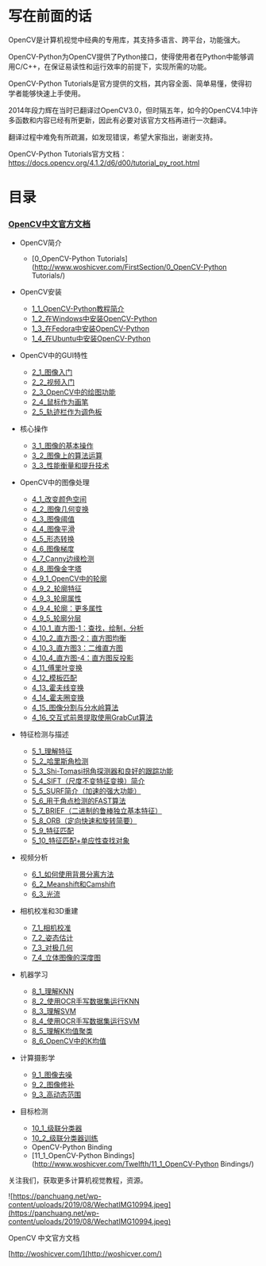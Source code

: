 # 写在前面的话

OpenCV是计算机视觉中经典的专用库，其支持多语言、跨平台，功能强大。

OpenCV-Python为OpenCV提供了Python接口，使得使用者在Python中能够调用C/C++，在保证易读性和运行效率的前提下，实现所需的功能。

OpenCV-Python Tutorials是官方提供的文档，其内容全面、简单易懂，使得初学者能够快速上手使用。

2014年段力辉在当时已翻译过OpenCV3.0，但时隔五年，如今的OpenCV4.1中许多函数和内容已经有所更新，因此有必要对该官方文档再进行一次翻译。

翻译过程中难免有所疏漏，如发现错误，希望大家指出，谢谢支持。

OpenCV-Python Tutorials官方文档：https://docs.opencv.org/4.1.2/d6/d00/tutorial_py_root.html

# 目录

### [OpenCV中文官方文档](http://www.woshicver.com/.)

*   <span class="caption-text">OpenCV简介</span>

    * [0_OpenCV-Python Tutorials](http://www.woshicver.com/FirstSection/0_OpenCV-Python Tutorials/)
    
*   <span class="caption-text">OpenCV安装</span>

    *   [1_1_OpenCV-Python教程简介](http://www.woshicver.com/SecondSection/1_1_OpenCV-Python教程简介/)
    *   [1_2_在Windows中安装OpenCV-Python](http://www.woshicver.com/SecondSection/1_2_在Windows中安装OpenCV-Python/)
    *   [1_3_在Fedora中安装OpenCV-Python](http://www.woshicver.com/SecondSection/1_3_在Fedora中安装OpenCV-Python/)
    *   [1_4_在Ubuntu中安装OpenCV-Python](http://www.woshicver.com/SecondSection/1_4_在Ubuntu中安装OpenCV-Python/)
    
*   <span class="caption-text">OpenCV中的GUI特性</span>

    *   [2_1_图像入门](http://www.woshicver.com/ThirdSection/2_1_图像入门/)
    *   [2_2_视频入门](http://www.woshicver.com/ThirdSection/2_2_视频入门/)
    *   [2_3_OpenCV中的绘图功能](http://www.woshicver.com/ThirdSection/2_3_OpenCV中的绘图功能/)
    *   [2_4_鼠标作为画笔](http://www.woshicver.com/ThirdSection/2_4_鼠标作为画笔/)
    *   [2_5_轨迹栏作为调色板](http://www.woshicver.com/ThirdSection/2_5_轨迹栏作为调色板/)
    
*   <span class="caption-text">核心操作</span>

    *   [3_1_图像的基本操作](http://www.woshicver.com/FourthSection/3_1_图像的基本操作/)
    *   [3_2_图像上的算法运算](http://www.woshicver.com/FourthSection/3_2_图像上的算法运算/)
    *   [3_3_性能衡量和提升技术](http://www.woshicver.com/FourthSection/3_3_性能衡量和提升技术/)
    
*   <span class="caption-text">OpenCV中的图像处理</span>

    *   [4_1_改变颜色空间](http://www.woshicver.com/FifthSection/4_1_改变颜色空间/)
    *   [4_2_图像几何变换](http://www.woshicver.com/FifthSection/4_2_图像几何变换/)
    *   [4_3_图像阈值](http://www.woshicver.com/FifthSection/4_3_图像阈值/)
    *   [4_4_图像平滑](http://www.woshicver.com/FifthSection/4_4_图像平滑/)
    *   [4_5_形态转换](http://www.woshicver.com/FifthSection/4_5_形态转换/)
    *   [4_6_图像梯度](http://www.woshicver.com/FifthSection/4_6_图像梯度/)
    *   [4_7_Canny边缘检测](http://www.woshicver.com/FifthSection/4_7_Canny边缘检测/)
    *   [4_8_图像金字塔](http://www.woshicver.com/FifthSection/4_8_图像金字塔/)
    *   [4_9_1_OpenCV中的轮廓](http://www.woshicver.com/FifthSection/4_9_1_OpenCV中的轮廓/)
    *   [4_9_2_轮廓特征](http://www.woshicver.com/FifthSection/4_9_2_轮廓特征/)
    *   [4_9_3_轮廓属性](http://www.woshicver.com/FifthSection/4_9_3_轮廓属性/)
    *   [4_9_4_轮廓：更多属性](http://www.woshicver.com/FifthSection/4_9_4_轮廓：更多属性/)
    *   [4_9_5_轮廓分层](http://www.woshicver.com/FifthSection/4_9_5_轮廓分层/)
    *   [4_10_1_直方图-1：查找，绘制，分析](http://www.woshicver.com/FifthSection/4_10_1_直方图-1：查找，绘制，分析/)
    *   [4_10_2_直方图-2：直方图均衡](http://www.woshicver.com/FifthSection/4_10_2_直方图-2：直方图均衡/)
    *   [4_10_3_直方图3：二维直方图](http://www.woshicver.com/FifthSection/4_10_3_直方图3：二维直方图/)
    *   [4_10_4_直方图-4：直方图反投影](http://www.woshicver.com/FifthSection/4_10_4_直方图-4：直方图反投影/)
    *   [4_11_傅里叶变换](http://www.woshicver.com/FifthSection/4_11_傅里叶变换/)
    *   [4_12_模板匹配](http://www.woshicver.com/FifthSection/4_12_模板匹配/)
    *   [4_13_霍夫线变换](http://www.woshicver.com/FifthSection/4_13_霍夫线变换/)
    *   [4_14_霍夫圈变换](http://www.woshicver.com/FifthSection/4_14_霍夫圈变换/)
    *   [4_15_图像分割与分水岭算法](http://www.woshicver.com/FifthSection/4_15_图像分割与分水岭算法/)
    *   [4_16_交互式前景提取使用GrabCut算法](http://www.woshicver.com/FifthSection/4_16_交互式前景提取使用GrabCut算法/)
    
*   <span class="caption-text">特征检测与描述</span>

    *   [5_1_理解特征](http://www.woshicver.com/Sixth/5_1_理解特征/)
    *   [5_2_哈里斯角检测](http://www.woshicver.com/Sixth/5_2_哈里斯角检测/)
    *   [5_3_Shi-Tomasi拐角探测器和良好的跟踪功能](http://www.woshicver.com/Sixth/5_3_Shi-Tomasi拐角探测器和良好的跟踪功能/)
    *   [5_4_SIFT（尺度不变特征变换）简介](http://www.woshicver.com/Sixth/5_4_SIFT（尺度不变特征变换）简介/)
    *   [5_5_SURF简介（加速的强大功能）](http://www.woshicver.com/Sixth/5_5_SURF简介（加速的强大功能）/)
    *   [5_6_用于角点检测的FAST算法](http://www.woshicver.com/Sixth/5_6_用于角点检测的FAST算法/)
    *   [5_7_BRIEF（二进制的鲁棒独立基本特征）](http://www.woshicver.com/Sixth/5_7_BRIEF（二进制的鲁棒独立基本特征）/)
    *   [5_8_ORB（定向快速和旋转简要）](http://www.woshicver.com/Sixth/5_8_ORB（定向快速和旋转简要）/)
    *   [5_9_特征匹配](http://www.woshicver.com/Sixth/5_9_特征匹配/)
    *   [5_10_特征匹配+单应性查找对象](http://www.woshicver.com/Sixth/5_10_特征匹配+单应性查找对象/)
    
*   <span class="caption-text">视频分析</span>

    *   [6_1_如何使用背景分离方法](http://www.woshicver.com/Seventh/6_1_如何使用背景分离方法/)
    *   [6_2_Meanshift和Camshift](http://www.woshicver.com/Seventh/6_2_Meanshift和Camshift/)
    *   [6_3_光流](http://www.woshicver.com/Seventh/6_3_光流/)
    
*   <span class="caption-text">相机校准和3D重建</span>

    *   [7_1_相机校准](http://www.woshicver.com/Eighth/7_1_相机校准/)
    *   [7_2_姿态估计](http://www.woshicver.com/Eighth/7_2_姿态估计/)
    *   [7_3_对极几何](http://www.woshicver.com/Eighth/7_3_对极几何/)
    *   [7_4_立体图像的深度图](http://www.woshicver.com/Eighth/7_4_立体图像的深度图/)
    
*   <span class="caption-text">机器学习</span>

    *   [8_1_理解KNN](http://www.woshicver.com/Ninth/8_1_理解KNN/)
    *   [8_2_使用OCR手写数据集运行KNN](http://www.woshicver.com/Ninth/8_2_使用OCR手写数据集运行KNN/)
    *   [8_3_理解SVM](http://www.woshicver.com/Ninth/8_3_理解SVM/)
    *   [8_4_使用OCR手写数据集运行SVM](http://www.woshicver.com/Ninth/8_4_使用OCR手写数据集运行SVM/)
    *   [8_5_理解K均值聚类](http://www.woshicver.com/Ninth/8_5_理解K均值聚类/)
    *   [8_6_OpenCV中的K均值](http://www.woshicver.com/Ninth/8_6_OpenCV中的K均值/)
    
*   <span class="caption-text">计算摄影学</span>

    *   [9_1_图像去噪](http://www.woshicver.com/Tenth/9_1_图像去噪/)
    *   [9_2_图像修补](http://www.woshicver.com/Tenth/9_2_图像修补/)
    *   [9_3_高动态范围](http://www.woshicver.com/Tenth/9_3_高动态范围/)
    
*   <span class="caption-text">目标检测</span>

    *   [10_1_级联分类器](http://www.woshicver.com/Eleventh/10_1_级联分类器/)
    *   [10_2_级联分类器训练](http://www.woshicver.com/Eleventh/10_2_级联分类器训练/)
    *   <span class="caption-text">OpenCV-Python Binding</span>
    *   [11_1_OpenCV-Python Bindings](http://www.woshicver.com/Twelfth/11_1_OpenCV-Python Bindings/)


关注我们，获取更多计算机视觉教程，资源。

![https://panchuang.net/wp-content/uploads/2019/08/WechatIMG10994.jpeg](https://panchuang.net/wp-content/uploads/2019/08/WechatIMG10994.jpeg)

OpenCV 中文官方文档

[http://woshicver.com/](http://woshicver.com/)
